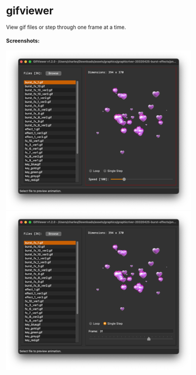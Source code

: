 # gifviewer

View gif files or step through one frame at a time.


#### Screenshots:
![view gif](screenshots/Screen%20Shot%2001.png?raw=true)
![single step](screenshots/Screen%20Shot%2002.png?raw=true)
